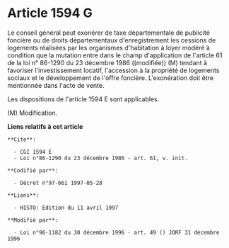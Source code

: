 # Article 1594 G

Le conseil général peut exonérer de taxe départementale de publicité foncière ou de droits départementaux d'enregistrement
les cessions de logements réalisées par les organismes d'habitation à loyer modéré à condition que la mutation entre dans le
champ d'application de l'article 61 de la loi n° 86-1290 du 23 décembre 1986 ((modifiée)) (M) tendant à favoriser
l'investissement locatif, l'accession à la propriété de logements sociaux et le développement de l'offre foncière.
L'exonération doit être mentionnée dans l'acte de vente.

Les dispositions de l'article 1594 E sont applicables.

(M) Modification.

**Liens relatifs à cet article**

	**Cite**:

	  - CGI 1594 E
	  - Loi n°86-1290 du 23 décembre 1986 - art. 61, v. init.

	**Codifié par**:

	  - Décret n°97-661 1997-05-28

	**Liens**:

	  - HISTO: Edition du 11 avril 1997

	**Modifié par**:

	  - Loi n°96-1182 du 30 décembre 1996 - art. 49 () JORF 31 décembre 1996
